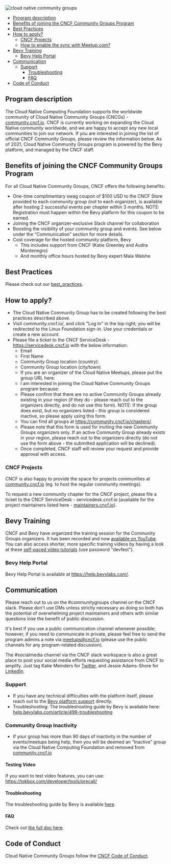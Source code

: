 ![cloud native community groups](./cncg.png)

- [Program description](#program-description)
- [Benefits of joining the CNCF Community Groups Program](#benefits-of-joining-the-cncf-community-groups-program)
- [Best Practices](#best-practices)
- [How to apply?](#how-to-apply)
  - [CNCF Projects](#cncf-projects)
  - [How to enable the sync with Meetup.com?](#how-to-enable-the-sync-with-meetupcom)
- [Bevy Training](#bevy-training)
  - [Bevy Help Portal](#bevy-help-portal)
- [Communication](#communication)
  - [Support](#support)
    - [Troubleshooting](#troubleshooting)
    - [FAQ](#faq)
- [Code of Conduct](#code-of-conduct)

## Program description

The Cloud Native Computing Foundation supports the worldwide community of Cloud Native Community Groups (CNCGs) - [community.cncf.io](https://community.cncf.io).
CNCF is currently working on expanding the Cloud Native community worldwide, and we are happy to accept any new local communities to join our network.
If you are interested in joining the list of official CNCF Community Groups, please review the information below.
As of 2021, Cloud Native Community Groups program is powered by the Bevy platform, and managed by the CNCF staff.

## Benefits of joining the CNCF Community Groups Program

For all Cloud Native Community Groups, CNCF offers the following benefits:
- One-time complimentary swag coupon of $100 USD to the CNCF Store provided to each community group (not to each organizer), is available after hosting 2 successful events per chapter within 3 months. NOTE: Registration must happen within the Bevy platform for this coupon to be earned.
- Joining the CNCF organizer-exclusive Slack channel for collaboration
- Boosting the visibility of your community group and events. See below under the “Communication” section for more details.
- Cost coverage for the hosted community platform, Bevy
  - This includes support from CNCF (Katie Greenley and Audra Montenegro)
  - And monthly office hours hosted by Bevy expert Maia Walshe

## Best Practices

Please check out our [best_practices](./best_practices.md).

## How to apply?

- The Cloud Native Community Group has to be created following the best practices described above.
- Visit community.cncf.io/, and click "Log In" in the top right; you will be redirected to the Linux Foundation sign-in. Use your credentials or create a new account.
- Please file a ticket to the CNCF ServiceDesk - https://servicedesk.cncf.io with the below information:
  - Email
  - First Name
  - Community Group location (country):
  - Community Group location (city/town)
  - If you are an organizer of the Cloud Native Meetups, please put the group URL here:
  - I am interested in joining the Cloud Native Community Groups program because:
  - Please confirm that there are no active Community Groups already existing in your region (if they do - please reach out to the organizers directly,   and do not use this form). NOTE: If the group does exist, but no organizers listed - this group is considered inactive, so please apply using this       form.   
  - You can find all groups at https://community.cncf.io/chapters/.
  - Please note that this form is used for inviting the new Community Groups organizers only. If an active Community Group already exists in your         region, please reach out to the organizers directly (do not use the form above - the submitted application will be declined).
  - Once completed, CNCF staff will review your request and provide approval with access. 


### CNCF Projects

CNCF is also happy to provide the space for projects communities at [community.cncf.io](https://community.cncf.io) (eg. to host the regular community meetings).

To request a new community chapter for the CNCF project, please file a ticket to the CNCF ServiceDesk - servicedesk.cncf.io (available for the project maintainers listed here - [maintainers.cncf.io](https://maintainers.cncf.io/)).

## Bevy Training

CNCF and Bevy have organized the training session for the Community Groups organizers. It has been recorded and now [available on YouTube](https://www.youtube.com/watch?v=_rBdomoYlmc).
You can also access shorter, more specific training videos by having a look at these [self-paced video tutorials](http://vimeo.com/showcase/bevy-virtual-conference) (use password "devfest").

### Bevy Help Portal

Bevy Help Portal is available at <https://help.bevylabs.com/>.

## Communication

Please reach out to us on the #communitygroups channel on the CNCF slack. Please don't use DMs unless strictly necessary as doing so both has the potential of overwhelming project maintainers and others with similar questions lose the benefit of public discussion.

It's best if you use a public communication channel whenever possible; however, if you need to communicate in private, please feel free to send the program admins a note via meetups@cncf.io (please use the public channels for any program-related discussion).

The #socialmedia channel via the CNCF slack workspace is also a great place to post your social media efforts requesting assistance from CNCF to amplify. Just tag Katie Meinders for [Twitter](https://twitter.com/CloudNativeFdn), and Jessie Adams-Shore for [LinkedIn](https://www.linkedin.com/company/cloud-native-computing-foundation/about/).


### Support

- If you have any technical difficulties with the platform itself, please reach out to the [Bevy platform support](https://help.bevylabs.com/) directly.
- Troubleshooting: The troubleshooting guide by Bevy is available here: [help.bevylabs.com/article/499-troubleshooting](https://help.bevylabs.com/article/499-troubleshooting)

### Community Group Inactivity

- If your group has more than 90 days of inactivity in the number of events/meetups being help, then you will be deemed an “Inactive” group via the Cloud Native Computing Foundation and removed from [community.cncf.io](https://community.cncf.io/)

#### Testing Video

If you want to test video features, you can use: https://tokbox.com/developer/tools/precall/

#### Troubleshooting

The troubleshooting guide by Bevy is available [here](https://help.bevylabs.com/article/499-troubleshooting).

#### FAQ

Check out [the full doc here](https://github.com/cncf/communitygroups/blob/main/FAQ.md).

## Code of Conduct

Cloud Native Community Groups follow the [CNCF Code of Conduct](https://github.com/cncf/foundation/blob/master/code-of-conduct.md).
